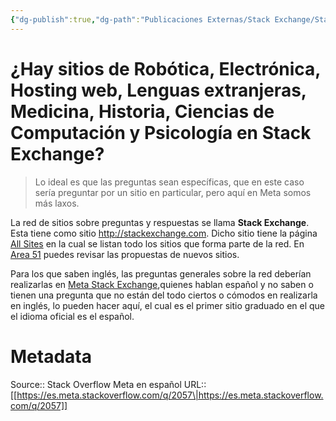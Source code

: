 ```yaml
---
{"dg-publish":true,"dg-path":"Publicaciones Externas/Stack Exchange/Stack Overflow en español/Stack Overflow en español Meta/es.meta.stackoverflow.com-2057.md","permalink":"/publicaciones-externas/stack-exchange/stack-overflow-en-espanol/stack-overflow-en-espanol-meta/es-meta-stackoverflow-com-2057/","title":"¿Hay sitios de Robótica, Electrónica, Hosting web, Lenguas extranjeras, Medicina, Historia, Ciencias de Computación y Psicología en Stack Exchange?","hide":true,"noteIcon":"default","created":"2024-04-03T12:49:10.680-06:00","updated":"2024-04-05T16:44:01.268-06:00"}
---
```


# ¿Hay sitios de Robótica, Electrónica, Hosting web, Lenguas extranjeras, Medicina, Historia, Ciencias de Computación y Psicología en Stack Exchange?

>Lo ideal es que las preguntas sean específicas, que en este caso sería preguntar por un sitio en particular, pero aquí en Meta somos más laxos.

La red de sitios sobre preguntas y respuestas se llama **Stack Exchange**. Esta tiene como sitio http://stackexchange.com. Dicho sitio tiene la página [All Sites][1] en la cual se listan todo los sitios que forma parte de la red. En [Area 51][2] puedes revisar las propuestas de nuevos sitios.

Para los que saben inglés, las preguntas generales sobre la red deberían realizarlas en [Meta Stack Exchange][3],quienes hablan español y no saben o tienen una pregunta que no están del todo ciertos o cómodos en realizarla en inglés, lo pueden hacer aquí, el cual es el primer sitio graduado en el que el idioma oficial es el español.




  [1]: https://stackexchange.com/sites
  [2]: http://area51.stackexchange.com/
  [3]: http://meta.stackexchange.com

# Metadata
Source:: Stack Overflow Meta en español
URL:: [[https://es.meta.stackoverflow.com/q/2057\|https://es.meta.stackoverflow.com/q/2057]]

